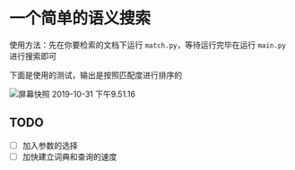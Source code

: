 # 一个简单的语义搜索

使用方法：先在你要检索的文档下运行 `match.py`，等待运行完毕在运行 `main.py` 进行搜索即可

下面是使用的测试，输出是按照匹配度进行排序的

![屏幕快照 2019-10-31 下午9.51.16](http://bonky-picture.oss-cn-beijing.aliyuncs.com/pic/2019-10-31-135301.png)

## TODO

- [ ] 加入参数的选择
- [ ] 加快建立词典和查询的速度